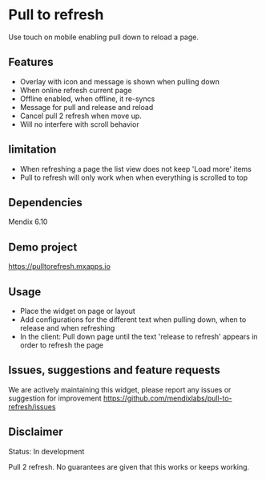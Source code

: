 # Pull to refresh
Use touch on mobile enabling pull down to reload a page.

## Features
* Overlay with icon and message is shown when pulling down
* When online refresh current page
* Offline enabled, when offline, it re-syncs
* Message for pull and release and reload
* Cancel pull 2 refresh when move up.
* Will no interfere with scroll behavior

## limitation
* When refreshing a page the list view does not keep 'Load more' items
* Pull to refresh will only work when when everything is scrolled to top

## Dependencies
Mendix 6.10

## Demo project
https://pulltorefresh.mxapps.io

## Usage
* Place the widget on page or layout
* Add configurations for the different text when pulling down, when to release and when refreshing
* In the client: Pull down page until the text 'release to refresh' appears in order to refresh the page

## Issues, suggestions and feature requests
We are actively maintaining this widget, please report any issues or suggestion for improvement
https://github.com/mendixlabs/pull-to-refresh/issues

## Disclaimer
Status: In development

Pull 2 refresh. No guarantees are given that this works or keeps working.
